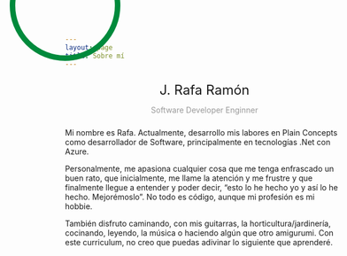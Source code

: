 ```yaml
---
layout: page
title: Sobre mí
---
```

<style>
.profile-pic {
  display: false;
  position: absolute;
  margin: false;
  top: -90px;
  //left: 50%;
  right: false;
  bottom: false;
  -webkit-transform: translateX(-50%);
          transform: translateX(-50%);
  height: 180px;
  width: 180px;
  border: 10px solid #008A3C;
  border-radius: 100%;
  background: url("https://sessionize.com/image?f=c79339ef43e8a87e01d46f3489e5f5ba,0,0,False,False,2c-e253-4013-8264-7fe756989f4c.99f601ce-9a02-4772-a3a7-402088e7a344.png"
            ) center no-repeat;
  background-size: cover;
}
.profile-name-container {
  margin: 0 auto 10px;
  padding: 10px;
  text-align: center;
}
.user-name {
  font-size: 24px;
  font-weight: 400;
  line-height: 30px;
  margin-bottom: 12px;
}
.user-desc {
  color: #999;
}
.profile-card-stats {
  height: 75px;
  padding: 10px 0px;
  text-align: center;
  overflow: hidden;
}
.profile-stat {
  height: 100%;
  width: 33.3333%;
}
.profile-stat:after {
  color: #999;
}
.works::after {
  content: "works";
}
.followers::after {
  content: "followers";
}
.following::after {
  content: "following";
}
.image {
  width: 240px;
  height: 200px;
  cursor: pointer;
  margin: 0 20px 40px;
  overflow: hidden;
  border-radius: 5px;
  border: 10px solid #fff;
  box-shadow: 0 2px 6px -2px rgba(0,0,0,0.26);
  background-color: rgba(0,0,0,0.4);
  background-size: cover !important;
  -webkit-transition: 0.2s cubic-bezier(0.5, 0, 0.2, 1);
  transition: 0.2s cubic-bezier(0.5, 0, 0.2, 1);
}
.image:hover {
  -webkit-transform: scale(1.06);
          transform: scale(1.06);
  box-shadow: 0 2px 18px -2px rgba(0,0,0,0.3);
}
.image.hidden {
  height: 0;
  width: 0px;
  margin: 0px;
  border: 0px solid #fff;
}

@media screen and (max-width: 1300px) {
  .container {
    max-width: 843px;
  }
  .overlay-card {
    max-width: 803px;
    padding: 0;
  }
  .overlay-image {
    height: 68%;
    width: 100%;
  }
  .overlay-desc {
    width: 100%;
    height: 32%;
    margin: 0;
    padding: 20px 40px;
  }
}
@media screen and (max-width: 1000px) {
  .overlay-card {
    max-width: 522px;
    min-width: 310px;
  }
  .overlay-image {
    width: 100%;
    height: 55%;
    max-height: 1000px;
    margin: 0;
  }
  .post-image {
    width: 396px;
    height: 330px;
    border: 0px solid #fff;
    box-shadow: 0 0 0 rgba(0,0,0,0);
    background-size: contain !important;
  }
  .overlay-desc {
    width: 100%;
    height: 45%;
    padding: 20px;
  }
  
  .menu-background {
    left: 8%;
  }
  .menu-card {
    left: 2px;
    height: 360px;
  }
  .menu-content .sub-nav-links {
    height: 164px;
    border-bottom: 1px solid #ccc;
  }
}
@media screen and (max-width: 630px) {
  .image {
    width: calc(100% - 40px);
    height: 0px;
    padding-bottom: 60%;
  }
  .menu-content .sign-links {
    height: 64px;
    border-top: 1px solid #ccc;
  }
  .menu-card {
    height: 425px;
  }
  .sign-div {
    width: 0px;
  }
  .nav-search.active {
    -webkit-transition: 0.3s cubic-bezier(0.75, 0, 0.2, 1);
    transition: 0.3s cubic-bezier(0.75, 0, 0.2, 1);
  }
}
@media screen and (max-width: 550px) {
  .overlay-card {
    height: 500px;
  }
  .post-image {
    width: 80%;
    max-width: 288px;
    height: 240px;
  }
  .overlay-desc {
    padding: 14px;
  }
  .profile-pic {
    height: 140px;
    width: 140px;
    top: -141px;
    left: 140px;
  }
}
</style>


<div class="rela-block profile-card">
    <div class="profile-pic" id="profile_pic"></div>
    <div class="rela-block profile-name-container">
        <div class="rela-block user-name" id="user_name">J. Rafa Ramón</div>
        <div class="rela-block user-desc" id="user_description">Software Developer Enginner</div>
    </div>
    <div class="rela-block profile-name-stats">
        <p>Mi nombre es Rafa. Actualmente, desarrollo mis labores en Plain Concepts
        como desarrollador de Software, principalmente en tecnologías .Net con
        Azure.</p>
        <p> Personalmente, me apasiona cualquier cosa que me tenga enfrascado
        un buen rato, que inicialmente, me llame la atención y me frustre y que
        finalmente llegue a entender y poder decir, “esto lo he hecho yo y así
        lo he hecho. Mejorémoslo”. No todo es código, aunque mi profesión es
        mi hobbie.</p> 
        <p>También disfruto caminando, con mis guitarras, la horticultura/jardinería,
        cocinando, leyendo, la música o haciendo algún que otro amigurumi. Con
        este curriculum, no creo que puedas adivinar lo siguiente que aprenderé.</p>
    </div>
</div>